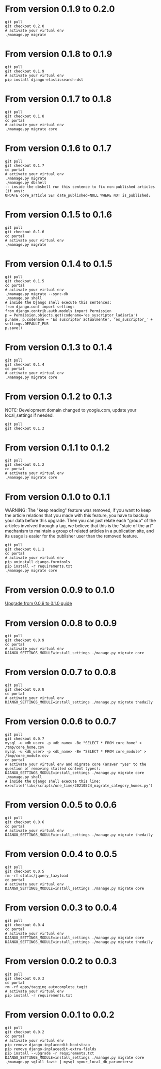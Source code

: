 # From version 0.1.9 to 0.2.0

```
git pull
git checkout 0.2.0
# activate your virtual env
./manage.py migrate
```

# From version 0.1.8 to 0.1.9

```
git pull
git checkout 0.1.9
# activate your virtual env
pip install django-elasticsearch-dsl
```

# From version 0.1.7 to 0.1.8

```
git pull
git checkout 0.1.8
cd portal
# activate your virtual env
./manage.py migrate core
```

# From version 0.1.6 to 0.1.7

```
git pull
git checkout 0.1.7
cd portal
# activate your virtual env
./manage.py migrate
./manage.py dbshell
-- inside the dbshell run this sentence to fix non-published articles (if any):
UPDATE core_article SET date_published=NULL WHERE NOT is_published;
```

# From version 0.1.5 to 0.1.6

```
git pull
git checkout 0.1.6
cd portal
# activate your virtual env
./manage.py migrate
```

# From version 0.1.4 to 0.1.5

```
git pull
git checkout 0.1.5
cd portal
# activate your virtual env
./manage.py migrate --sync-db
./manage.py shell
# inside the Django shell execute this sentences:
from django.conf import settings
from django.contrib.auth.models import Permission
p = Permission.objects.get(codename='es_suscriptor_ladiaria')
p.name, p.codename = 'Es suscriptor actualmente', 'es_suscriptor_' + settings.DEFAULT_PUB
p.save()
```

# From version 0.1.3 to 0.1.4

```
git pull
git checkout 0.1.4
cd portal
# activate your virtual env
./manage.py migrate core
```

# From version 0.1.2 to 0.1.3

NOTE: Development domain changed to yoogle.com, update your local_settings if needed.

```
git pull
git checkout 0.1.3
```

# From version 0.1.1 to 0.1.2

```
git pull
git checkout 0.1.2
cd portal
# activate your virtual env
./manage.py migrate core
```

# From version 0.1.0 to 0.1.1

WARNING: The "keep reading" feature was removed, if you want to keep the article relations that you made with this
feature, you have to backup your data before this upgrade. Then you can just relate each "group" of the articles
involved through a tag, we believe that this is the "state of the art" mechanism to maintain a group of related
articles in a publication site, and its usage is easier for the publisher user than the removed feature.

```
git pull
git checkout 0.1.1
cd portal
# activate your virtual env
pip uninstall django-formtools
pip install -r requirements.txt
./manage.py migrate core
```

# From version 0.0.9 to 0.1.0

[Upgrade from 0.0.9 to 0.1.0 guide](docs/upgrade_from_009_to_010.md)

# From version 0.0.8 to 0.0.9

```
git pull
git checkout 0.0.9
cd portal
# activate your virtual env
DJANGO_SETTINGS_MODULE=install_settings ./manage.py migrate core
```

# From version 0.0.7 to 0.0.8

```
git pull
git checkout 0.0.8
cd portal
# activate your virtual env
DJANGO_SETTINGS_MODULE=install_settings ./manage.py migrate thedaily
```

# From version 0.0.6 to 0.0.7

```
git pull
git checkout 0.0.7
mysql -u <db_user> -p <db_name> -Be "SELECT * FROM core_home" > /tmp/core_home.csv
mysql -u <db_user> -p <db_name> -Be "SELECT * FROM core_module" > /tmp/core_module.csv
cd portal
# activate your virtual env and migrate core (answer "yes" to the question of removing stalled content types):
DJANGO_SETTINGS_MODULE=install_settings ./manage.py migrate core
./manage.py shell
# inside the Django shell execute this line:
execfile('libs/scripts/one_time/20210524_migrate_category_homes.py')
```

# From version 0.0.5 to 0.0.6

```
git pull
git checkout 0.0.6
cd portal
# activate your virtual env
DJANGO_SETTINGS_MODULE=install_settings ./manage.py migrate thedaily
```

# From version 0.0.4 to 0.0.5

```
git pull
git checkout 0.0.5
rm -rf static/jquery_lazyload
cd portal
# activate your virtual env
DJANGO_SETTINGS_MODULE=install_settings ./manage.py migrate core
```

# From version 0.0.3 to 0.0.4

```
git pull
git checkout 0.0.4
cd portal
# activate your virtual env
DJANGO_SETTINGS_MODULE=install_settings ./manage.py migrate core
DJANGO_SETTINGS_MODULE=install_settings ./manage.py migrate thedaily
```

# From version 0.0.2 to 0.0.3

```
git pull
git checkout 0.0.3
cd portal
rm -rf apps/tagging_autocomplete_tagit
# activate your virtual env
pip install -r requirements.txt
```

# From version 0.0.1 to 0.0.2

```
git pull
git checkout 0.0.2
cd portal
# activate your virtual env
pip remove django-inplaceedit-bootstrap
pip remove django-inplaceedit-extra-fields
pip install --upgrade -r requirements.txt
DJANGO_SETTINGS_MODULE=install_settings ./manage.py migrate core
./manage.py sqlall favit | mysql <your_local_db_parameters>
```
